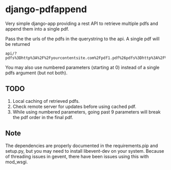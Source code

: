 # django-pdfappend
Very simple django-app providing a rest API to retrieve multiple pdfs and
append them into a single pdf.

Pass the the urls of the pdfs in the querystring to the api. A single
pdf will be returned

```
api/?pdfs%3Dhttp%3A%2F%2Fyourcontentsite.com%2Fpdf1.pdf%26pdfs%3Dhttp%3A%2F%2Fyourcontentsite%2Fpdf2.pdf
```

You may also use numbered parameters (starting at 0) instead of a single pdfs argument (but not both).
## TODO
1. Local caching of retrieved pdfs.
1. Check remote server for updates before using cached pdf.
1. While using numbered parameters, going past 9 parameters will break the pdf order in the final pdf.

## Note
The dependencies are properly documented in the requirements.pip and setup.py, but you may need to install libevent-dev on your system.
Because of threading issues in gevent, there have been issues using this with mod_wsgi.